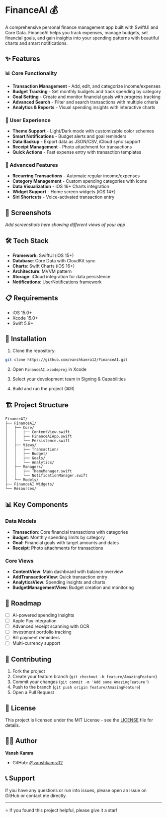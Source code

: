 # FinanceAI 💰

A comprehensive personal finance management app built with SwiftUI and Core Data. FinanceAI helps you track expenses, manage budgets, set financial goals, and gain insights into your spending patterns with beautiful charts and smart notifications.

## ✨ Features

### 📊 Core Functionality
- **Transaction Management** - Add, edit, and categorize income/expenses
- **Budget Tracking** - Set monthly budgets and track spending by category
- **Goal Setting** - Create and monitor financial goals with progress tracking
- **Advanced Search** - Filter and search transactions with multiple criteria
- **Analytics & Reports** - Visual spending insights with interactive charts

### 🎨 User Experience
- **Theme Support** - Light/Dark mode with customizable color schemes
- **Smart Notifications** - Budget alerts and goal reminders
- **Data Backup** - Export data as JSON/CSV, iCloud sync support
- **Receipt Management** - Photo attachment for transactions
- **Quick Actions** - Fast expense entry with transaction templates

### 🚀 Advanced Features
- **Recurring Transactions** - Automate regular income/expenses
- **Category Management** - Custom spending categories with icons
- **Data Visualization** - iOS 16+ Charts integration
- **Widget Support** - Home screen widgets (iOS 14+)
- **Siri Shortcuts** - Voice-activated transaction entry

## 📱 Screenshots

*Add screenshots here showing different views of your app*

## 🛠 Tech Stack

- **Framework**: SwiftUI (iOS 15+)
- **Database**: Core Data with CloudKit sync
- **Charts**: Swift Charts (iOS 16+)
- **Architecture**: MVVM pattern
- **Storage**: iCloud integration for data persistence
- **Notifications**: UserNotifications framework

## 📋 Requirements

- iOS 15.0+
- Xcode 15.0+
- Swift 5.9+

## 🚀 Installation

1. Clone the repository:
```bash
git clone https://github.com/vanshkamra12/FinanceAI.git
```

2. Open `FinanceAI.xcodeproj` in Xcode

3. Select your development team in Signing & Capabilities

4. Build and run the project (⌘R)

## 🏗 Project Structure

```
FinanceAI/
├── FinanceAI/
│   ├── Core/
│   │   ├── ContentView.swift
│   │   ├── FinanceAIApp.swift
│   │   └── Persistence.swift
│   ├── Views/
│   │   ├── Transaction/
│   │   ├── Budget/
│   │   ├── Goals/
│   │   └── Analytics/
│   ├── Managers/
│   │   ├── ThemeManager.swift
│   │   └── NotificationManager.swift
│   └── Models/
├── FinanceAI Widgets/
└── Resources/
```

## 📊 Key Components

### Data Models
- **Transaction**: Core financial transactions with categories
- **Budget**: Monthly spending limits by category
- **Goal**: Financial goals with target amounts and dates
- **Receipt**: Photo attachments for transactions

### Core Views
- **ContentView**: Main dashboard with balance overview
- **AddTransactionView**: Quick transaction entry
- **AnalyticsView**: Spending insights and charts
- **BudgetManagementView**: Budget creation and monitoring

## 🎯 Roadmap

- [ ] AI-powered spending insights
- [ ] Apple Pay integration
- [ ] Advanced receipt scanning with OCR
- [ ] Investment portfolio tracking
- [ ] Bill payment reminders
- [ ] Multi-currency support

## 🤝 Contributing

1. Fork the project
2. Create your feature branch (`git checkout -b feature/AmazingFeature`)
3. Commit your changes (`git commit -m 'Add some AmazingFeature'`)
4. Push to the branch (`git push origin feature/AmazingFeature`)
5. Open a Pull Request

## 📝 License

This project is licensed under the MIT License - see the [LICENSE](LICENSE) file for details.

## 👨‍💻 Author

**Vansh Kamra**
- GitHub: [@vanshkamra12](https://github.com/vanshkamra12)

## 📞 Support

If you have any questions or run into issues, please open an issue on GitHub or contact me directly.

---

⭐️ If you found this project helpful, please give it a star!
